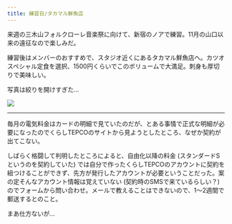```yaml
---
title: 練習日/タカマル鮮魚店
---
```


来週の三木山フォルクローレ音楽祭に向けて、新宿のノアで練習。11月の山口以来の遠征なので楽しみだ。

練習後はメンバーのおすすめで、スタジオ近くにあるタカマル鮮魚店へ。カツオスペシャル定食を選択、1500円くらいでこのボリュームで大満足。刺身も厚切りで美味しい。

写真は絞りを開けすぎた...

![](https://photos.old.apkas.net/medium/202405/20240511-121517.webp)

---

毎月の電気料金はカードの明細で見ていたのだが、とある事情で正式な明細が必要になったのでくらしTEPCOのサイトから見ようとしたところ、なぜか契約が出てこない。

しばらく格闘して判明したところによると、自由化以降の料金 (スタンダードSというのを契約していた) では自分で作ったくらしTEPCOのアカウントに契約を紐つけることができず、先方が発行したアカウントが必要ということだった。案の定そんなアカウント情報は覚えていない (契約時のSMSで来ているらしい？) のでフォームから問い合わせ。メールで教えることはできないので、1〜2週間で郵送するとのこと。

まあ仕方ないが...
